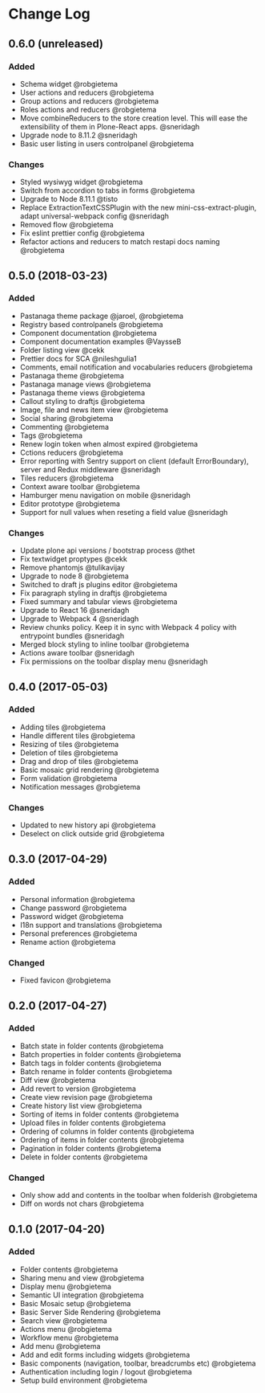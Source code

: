 # Change Log

## 0.6.0 (unreleased)

### Added

* Schema widget @robgietema
* User actions and reducers @robgietema
* Group actions and reducers @robgietema
* Roles actions and reducers @robgietema
* Move combineReducers to the store creation level. This will ease the extensibility of them in Plone-React apps. @sneridagh
* Upgrade node to 8.11.2 @sneridagh
* Basic user listing in users controlpanel @robgietema

### Changes

* Styled wysiwyg widget @robgietema
* Switch from accordion to tabs in forms @robgietema
* Upgrade to Node 8.11.1 @tisto
* Replace ExtractionTextCSSPlugin with the new mini-css-extract-plugin, adapt universal-webpack config @sneridagh
* Removed flow @robgietema
* Fix eslint prettier config @robgietema
* Refactor actions and reducers to match restapi docs naming @robgietema

## 0.5.0 (2018-03-23)

### Added

* Pastanaga theme package @jaroel, @robgietema
* Registry based controlpanels @robgietema
* Component documentation @robgietema
* Component documentation examples @VaysseB
* Folder listing view @cekk
* Prettier docs for SCA @nileshgulia1
* Comments, email notification and vocabularies reducers @robgietema
* Pastanaga theme @robgietema
* Pastanaga manage views @robgietema
* Pastanaga theme views @robgietema
* Callout styling to draftjs @robgietema
* Image, file and news item view @robgietema
* Social sharing @robgietema
* Commenting @robgietema
* Tags @robgietema
* Renew login token when almost expired @robgietema
* Cctions reducers @robgietema
* Error reporting with Sentry support on client (default ErrorBoundary), server and Redux middleware @sneridagh
* Tiles reducers @robgietema
* Context aware toolbar @robgietema
* Hamburger menu navigation on mobile @sneridagh
* Editor prototype @robgietema
* Support for null values when reseting a field value @sneridagh

### Changes

* Update plone api versions / bootstrap process @thet
* Fix textwidget proptypes @cekk
* Remove phantomjs @tulikavijay
* Upgrade to node 8 @robgietema
* Switched to draft js plugins editor @robgietema
* Fix paragraph styling in draftjs @robgietema
* Fixed summary and tabular views @robgietema
* Upgrade to React 16 @sneridagh
* Upgrade to Webpack 4 @sneridagh
* Review chunks policy. Keep it in sync with Webpack 4 policy with entrypoint bundles @sneridagh
* Merged block styling to inline toolbar @robgietema
* Actions aware toolbar @sneridagh
* Fix permissions on the toolbar display menu @sneridagh

## 0.4.0 (2017-05-03)

### Added

* Adding tiles @robgietema
* Handle different tiles @robgietema
* Resizing of tiles @robgietema
* Deletion of tiles @robgietema
* Drag and drop of tiles @robgietema
* Basic mosaic grid rendering @robgietema
* Form validation @robgietema
* Notification messages @robgietema

### Changes

* Updated to new history api @robgietema
* Deselect on click outside grid @robgietema

## 0.3.0 (2017-04-29)

### Added

* Personal information @robgietema
* Change password @robgietema
* Password widget @robgietema
* I18n support and translations @robgietema
* Personal preferences @robgietema
* Rename action @robgietema

### Changed

* Fixed favicon @robgietema

## 0.2.0 (2017-04-27)

### Added

* Batch state in folder contents @robgietema
* Batch properties in folder contents @robgietema
* Batch tags in folder contents @robgietema
* Batch rename in folder contents @robgietema
* Diff view @robgietema
* Add revert to version @robgietema
* Create view revision page @robgietema
* Create history list view @robgietema
* Sorting of items in folder contents @robgietema
* Upload files in folder contents @robgietema
* Ordering of columns in folder contents @robgietema
* Ordering of items in folder contents @robgietema
* Pagination in folder contents @robgietema
* Delete in folder contents @robgietema

### Changed

* Only show add and contents in the toolbar when folderish @robgietema
* Diff on words not chars @robgietema

## 0.1.0 (2017-04-20)

### Added

* Folder contents @robgietema
* Sharing menu and view @robgietema
* Display menu @robgietema
* Semantic UI integration @robgietema
* Basic Mosaic setup @robgietema
* Basic Server Side Rendering @robgietema
* Search view @robgietema
* Actions menu @robgietema
* Workflow menu @robgietema
* Add menu @robgietema
* Add and edit forms including widgets @robgietema
* Basic components (navigation, toolbar, breadcrumbs etc) @robgietema
* Authentication including login / logout @robgietema
* Setup build environment @robgietema
